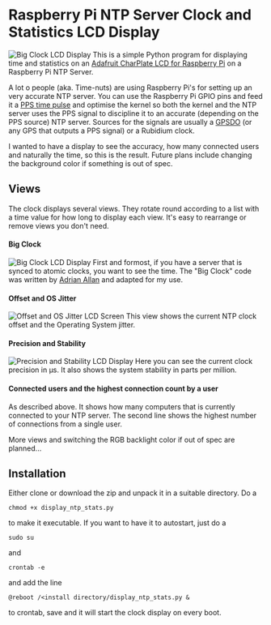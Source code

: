 # Raspberry Pi NTP Server Clock and Statistics LCD Display
![Big Clock LCD Display](https://github.com/jacken/Raspberry-Pi-ntp-server-LCD-display/blob/master/images/big-clock.jpg)
This is a simple Python program for displaying time and statistics on an [Adafruit CharPlate LCD for Raspberry Pi](https://www.adafruit.com/products/1110) on a Raspberry Pi NTP Server.

A lot o people (aka. Time-nuts) are using Raspberry Pi's for setting up an very accurate NTP server. You can use the Raspberry Pi GPIO pins and feed it a [PPS time pulse](https://en.wikipedia.org/wiki/Pulse-per-second_signal) and optimise the kernel so both the kernel and the NTP server uses the PPS signal to discipline it to an accurate (depending on the PPS source) NTP server. Sources for the signals are usually a [GPSDO](https://en.wikipedia.org/wiki/GPS_disciplined_oscillator) (or any GPS that outputs a PPS signal) or a Rubidium clock.

I wanted to have a display to see the accuracy, how many connected users and naturally the time, so this is the result. Future plans include changing the background color if something is out of spec. 
## Views
The clock displays several views. They rotate round according to a list with a time value for how long to display each view. It's easy to rearrange or remove views you don't need. 

#### Big Clock
![Big Clock LCD Display](https://github.com/jacken/Raspberry-Pi-ntp-server-LCD-display/blob/master/images/big-clock.jpg)
First and formost, if you have a server that is synced to atomic clocks, you want to see the time. The "Big Clock" code was written by [Adrian Allan](http://allan.me/2015/10/30/a-very-simple-raspberry-pi-clock-using-adafruit-16x2-lcd-pi-plate/) and adapted for my use.

#### Offset and OS Jitter
![Offset and OS Jitter LCD Screen](https://github.com/jacken/Raspberry-Pi-ntp-server-LCD-display/blob/master/images/offset.jpg)
This view shows the current NTP clock offset and the Operating System jitter.

#### Precision and Stability
![Precision and Stability LCD Display](https://github.com/jacken/Raspberry-Pi-ntp-server-LCD-display/blob/master/images/precision.jpg)
Here you can see the current clock precision in µs. It also shows the system stability in parts per million.

#### Connected users and the highest connection count by a user
As described above. It shows how many computers that is currently connected to your NTP server. The second line shows the highest number of connections from a single user.

More views and switching the RGB backlight color if out of spec are planned...

## Installation
Either clone or download the zip and unpack it in a suitable directory. Do a

`chmod +x display_ntp_stats.py`

to make it executable. If you want to have it to autostart, just do a 

`sudo su`

and

`crontab -e`

and add the line

`@reboot /<install directory/display_ntp_stats.py &`

to crontab, save and it will start the clock display on every boot.


[^gpsdo]: GPS disciplined oscillator, usually a controlled oven heated crystal or a Rubidium oscillator slaved to the atomic clocks from the GPS satellites.